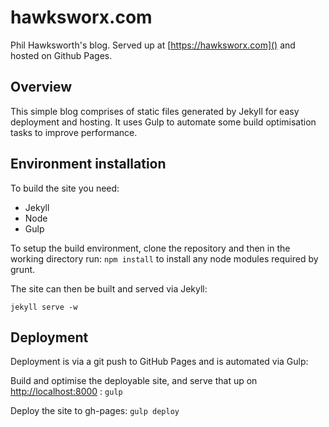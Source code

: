 # hawksworx.com

Phil Hawksworth's blog.  Served up at [https://hawksworx.com]() and hosted on Github Pages.


## Overview

This simple blog comprises of static files generated by Jekyll for easy deployment and hosting. It uses Gulp to automate some build optimisation tasks to improve performance.


## Environment installation

To build the site you need:

- Jekyll
- Node
- Gulp


To setup the build environment, clone the repository and then in the working directory run: `npm install` to install any node modules required by grunt.

The site can then be built and served via Jekyll:

`jekyll serve -w`


## Deployment

Deployment is via a git push to GitHub Pages and is automated via Gulp:


Build and optimise the deployable site, and serve that up on [http://localhost:8000]() : `gulp`

Deploy the site to gh-pages: `gulp deploy`
